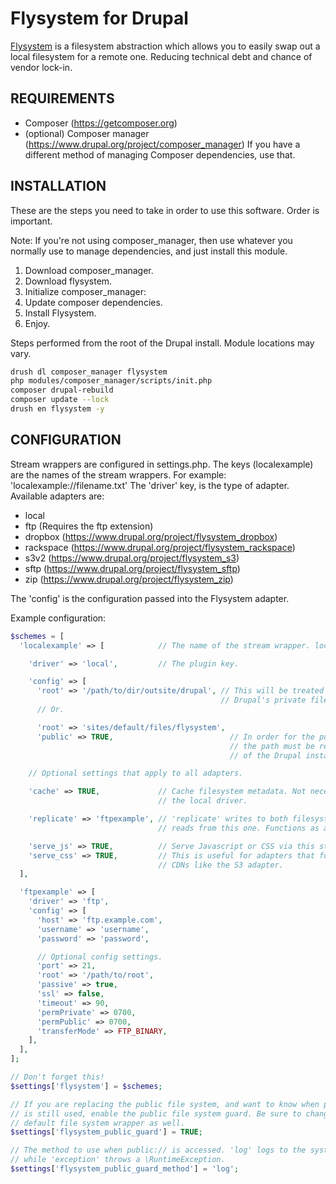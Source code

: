 Flysystem for Drupal
====================

[Flysystem](http://flysystem.thephpleague.com/) is a filesystem abstraction
which allows you to easily swap out a local filesystem for a remote one.
Reducing technical debt and chance of vendor lock-in.

## REQUIREMENTS ##

- Composer (https://getcomposer.org)
- (optional) Composer manager (https://www.drupal.org/project/composer_manager)
  If you have a different method of managing Composer dependencies, use that.

## INSTALLATION ##

These are the steps you need to take in order to use this software. Order is
important.

Note: If you're not using composer_manager, then use whatever you normally use
to manage dependencies, and just install this module.

 1. Download composer_manager.
 2. Download flysystem.
 3. Initialize composer_manager:
 4. Update composer dependencies.
 5. Install Flysystem.
 6. Enjoy.

Steps performed from the root of the Drupal install. Module locations may vary.

```bash
drush dl composer_manager flysystem
php modules/composer_manager/scripts/init.php
composer drupal-rebuild
composer update --lock
drush en flysystem -y
```

## CONFIGURATION ##

Stream wrappers are configured in settings.php. The keys (localexample) are the
names of the stream wrappers. For example: 'localexample://filename.txt'
The 'driver' key, is the type of adapter. Available adapters are:

 - local
 - ftp (Requires the ftp extension)
 - dropbox (https://www.drupal.org/project/flysystem_dropbox)
 - rackspace (https://www.drupal.org/project/flysystem_rackspace)
 - s3v2 (https://www.drupal.org/project/flysystem_s3)
 - sftp (https://www.drupal.org/project/flysystem_sftp)
 - zip (https://www.drupal.org/project/flysystem_zip)

The 'config' is the configuration passed into the Flysystem adapter.

Example configuration:

```php
$schemes = [
  'localexample' => [            // The name of the stream wrapper. localexample://

    'driver' => 'local',         // The plugin key.

    'config' => [
      'root' => '/path/to/dir/outsite/drupal', // This will be treated similarly
                                               // Drupal's private file system.
      // Or.

      'root' => 'sites/default/files/flysystem',
      'public' => TRUE,                          // In order for the public setting to work,
                                                 // the path must be relative to the root
                                                 // of the Drupal install.

    // Optional settings that apply to all adapters.

    'cache' => TRUE,             // Cache filesystem metadata. Not necessary for
                                 // the local driver.

    'replicate' => 'ftpexample', // 'replicate' writes to both filesystems, but
                                 // reads from this one. Functions as a backup.

    'serve_js' => TRUE,          // Serve Javascript or CSS via this stream wrapper.
    'serve_css' => TRUE,         // This is useful for adapters that function as
                                 // CDNs like the S3 adapter.
  ],

  'ftpexample' => [
    'driver' => 'ftp',
    'config' => [
      'host' => 'ftp.example.com',
      'username' => 'username',
      'password' => 'password',

      // Optional config settings.
      'port' => 21,
      'root' => '/path/to/root',
      'passive' => true,
      'ssl' => false,
      'timeout' => 90,
      'permPrivate' => 0700,
      'permPublic' => 0700,
      'transferMode' => FTP_BINARY,
    ],
  ],
];

// Don't forget this!
$settings['flysystem'] = $schemes;

// If you are replacing the public file system, and want to know when public://
// is still used, enable the public file system guard. Be sure to change the
// default file system wrapper as well.
$settings['flysystem_public_guard'] = TRUE;

// The method to use when public:// is accessed. 'log' logs to the system log
// while 'exception' throws a \RuntimeException.
$settings['flysystem_public_guard_method'] = 'log';
```
